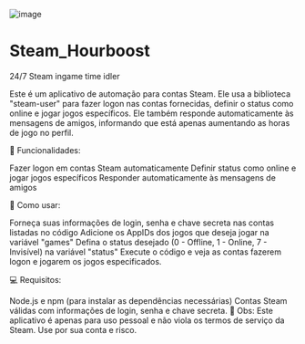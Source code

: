 ![image](https://user-images.githubusercontent.com/53312166/215290155-cc80266d-c3ae-4a1d-a511-5c6e41c4ebcb.png)

# Steam_Hourboost
24/7 Steam ingame time idler

Este é um aplicativo de automação para contas Steam. Ele usa a biblioteca "steam-user" para fazer logon nas contas fornecidas, definir o status como online e jogar jogos específicos. Ele também responde automaticamente às mensagens de amigos, informando que está apenas aumentando as horas de jogo no perfil.

🚀 Funcionalidades:

Fazer logon em contas Steam automaticamente
Definir status como online e jogar jogos específicos
Responder automaticamente às mensagens de amigos

🔧 Como usar:

Forneça suas informações de login, senha e chave secreta nas contas listadas no código
Adicione os AppIDs dos jogos que deseja jogar na variável "games"
Defina o status desejado (0 - Offline, 1 - Online, 7 - Invisível) na variável "status"
Execute o código e veja as contas fazerem logon e jogarem os jogos especificados.

💻 Requisitos:

Node.js e npm (para instalar as dependências necessárias)
Contas Steam válidas com informações de login, senha e chave secreta.
📝 Obs: Este aplicativo é apenas para uso pessoal e não viola os termos de serviço da Steam. Use por sua conta e risco.
